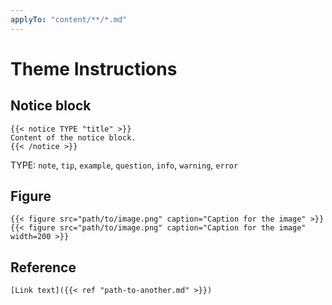 ```yaml
---
applyTo: "content/**/*.md"
---
```


# Theme Instructions

## Notice block

```
{{< notice TYPE "title" >}}
Content of the notice block.
{{< /notice >}}
```

TYPE: `note`, `tip`, `example`, `question`, `info`, `warning`, `error`

## Figure

```
{{< figure src="path/to/image.png" caption="Caption for the image" >}}
{{< figure src="path/to/image.png" caption="Caption for the image" width=200 >}}
```

## Reference

```
[Link text]({{< ref "path-to-another.md" >}})
```
